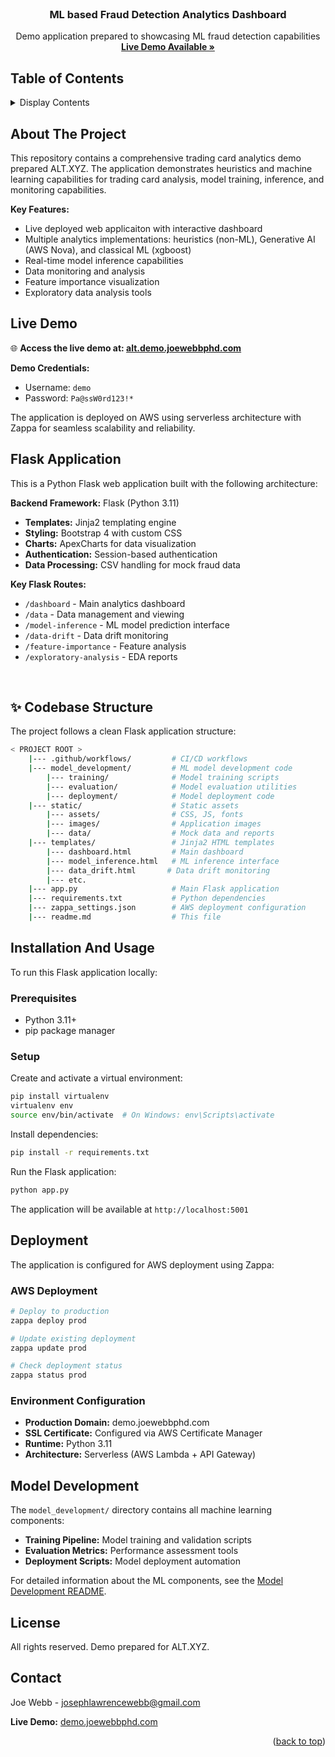 <div id="top"></div>

<!-- PROJECT LOGO -->
<br />
<div align="center">
  <a href="#">
  
  </a>

<h3 align="center">ML based Fraud Detection Analytics Dashboard</h3>

  <p align="center">
    Demo application prepared to showcasing ML fraud detection capabilities
    <br />
    <a href="https://demo.joewebbphd.com"><strong>Live Demo Available »</strong></a>
    <br />
  </p>
</div>

<!-- TABLE OF CONTENTS -->
## Table of Contents
<details>
  <summary>Display Contents</summary>
  <hr>
  <ol>
    <li><a href="#about-the-project">About The Project</a></li>
    <li><a href="#live-demo">Live Demo</a></li>
    <li><a href="#flask-application">Flask Application</a></li>
    <li><a href="#codebase-structure">Codebase Structure</a></li>
    <li><a href="#installation-and-usage">Installation</a></li>
    <li><a href="#deployment">Deployment</a></li>
    <li><a href="#model-development">Model Development</a></li>
    <li><a href="#contact">Contact</a></li>
  </ol>
</details>

<!-- ABOUT THE PROJECT -->
## About The Project
This repository contains a comprehensive trading card analytics demo prepared ALT.XYZ. The application demonstrates heuristics and machine learning capabilities for trading card analysis, model training, inference, and monitoring capabilities.

**Key Features:**
- Live deployed web applicaiton with interactive dashboard
- Multiple analytics implementations: heuristics (non-ML), Generative AI (AWS Nova), and classical ML (xgboost)
- Real-time model inference capabilities
- Data monitoring and analysis
- Feature importance visualization
- Exploratory data analysis tools

## Live Demo
🌐 **Access the live demo at: [alt.demo.joewebbphd.com](https://alt.demo.joewebbphd.com)**

**Demo Credentials:**
- Username: `demo`
- Password: `Pa@ssW0rd123!*`

The application is deployed on AWS using serverless architecture with Zappa for seamless scalability and reliability.

## Flask Application
This is a Python Flask web application built with the following architecture:

**Backend Framework:** Flask (Python 3.11)
- **Templates:** Jinja2 templating engine
- **Styling:** Bootstrap 4 with custom CSS
- **Charts:** ApexCharts for data visualization
- **Authentication:** Session-based authentication
- **Data Processing:** CSV handling for mock fraud data

**Key Flask Routes:**
- `/dashboard` - Main analytics dashboard
- `/data` - Data management and viewing
- `/model-inference` - ML model prediction interface
- `/data-drift` - Data drift monitoring
- `/feature-importance` - Feature analysis
- `/exploratory-analysis` - EDA reports

<br />

<!-- codebase-structure -->
## ✨ Codebase Structure

The project follows a clean Flask application structure:

```bash
< PROJECT ROOT >
    |--- .github/workflows/         # CI/CD workflows
    |--- model_development/         # ML model development code
        |--- training/              # Model training scripts
        |--- evaluation/            # Model evaluation utilities
        |--- deployment/            # Model deployment code
    |--- static/                    # Static assets
        |--- assets/                # CSS, JS, fonts
        |--- images/                # Application images
        |--- data/                  # Mock data and reports
    |--- templates/                 # Jinja2 HTML templates
        |--- dashboard.html         # Main dashboard
        |--- model_inference.html   # ML inference interface
        |--- data_drift.html       # Data drift monitoring
        |--- etc.
    |--- app.py                     # Main Flask application
    |--- requirements.txt           # Python dependencies
    |--- zappa_settings.json        # AWS deployment configuration
    |--- readme.md                  # This file
```

## Installation And Usage
To run this Flask application locally:

### Prerequisites
- Python 3.11+
- pip package manager

### Setup
Create and activate a virtual environment:
```bash
pip install virtualenv
virtualenv env
source env/bin/activate  # On Windows: env\Scripts\activate
```

Install dependencies:
```bash
pip install -r requirements.txt
```

Run the Flask application:
```bash
python app.py
```

The application will be available at `http://localhost:5001`

## Deployment
The application is configured for AWS deployment using Zappa:

### AWS Deployment
```bash
# Deploy to production
zappa deploy prod

# Update existing deployment
zappa update prod

# Check deployment status
zappa status prod
```

### Environment Configuration
- **Production Domain:** demo.joewebbphd.com
- **SSL Certificate:** Configured via AWS Certificate Manager
- **Runtime:** Python 3.11
- **Architecture:** Serverless (AWS Lambda + API Gateway)

## Model Development
The `model_development/` directory contains all machine learning components:

- **Training Pipeline:** Model training and validation scripts
- **Evaluation Metrics:** Performance assessment tools
- **Deployment Scripts:** Model deployment automation

For detailed information about the ML components, see the [Model Development README](model_development/README.md).

<!-- LICENSE -->
## License
All rights reserved. Demo prepared for ALT.XYZ.

<!-- CONTACT -->
## Contact
Joe Webb - josephlawrencewebb@gmail.com

**Live Demo:** [demo.joewebbphd.com](https://demo.joewebbphd.com)

<p align="right">(<a href="#top">back to top</a>)</p>
